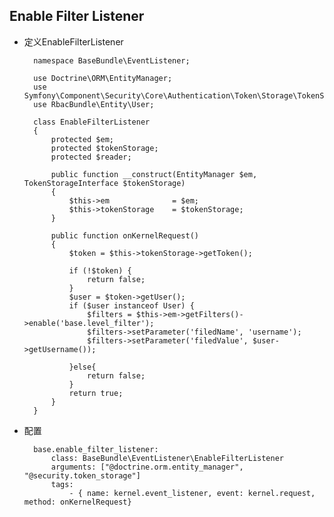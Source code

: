 ## Enable Filter Listener
- 定义EnableFilterListener

        namespace BaseBundle\EventListener;

        use Doctrine\ORM\EntityManager;
        use Symfony\Component\Security\Core\Authentication\Token\Storage\TokenStorageInterface;
        use RbacBundle\Entity\User;

        class EnableFilterListener
        {
            protected $em;
            protected $tokenStorage;
            protected $reader;

            public function __construct(EntityManager $em, TokenStorageInterface $tokenStorage)
            {
                $this->em              = $em;
                $this->tokenStorage    = $tokenStorage;
            }

            public function onKernelRequest()
            {
                $token = $this->tokenStorage->getToken();

                if (!$token) {
                    return false;
                }
                $user = $token->getUser();
                if ($user instanceof User) {
                    $filters = $this->em->getFilters()->enable('base.level_filter');
                    $filters->setParameter('filedName', 'username');
                    $filters->setParameter('filedValue', $user->getUsername());

                }else{
                    return false;
                }
                return true;
            }
        }
- 配置

		base.enable_filter_listener:
            class: BaseBundle\EventListener\EnableFilterListener
            arguments: ["@doctrine.orm.entity_manager", "@security.token_storage"]
            tags:
                - { name: kernel.event_listener, event: kernel.request, method: onKernelRequest}